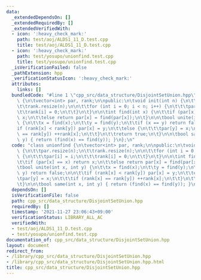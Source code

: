 ```yaml
---
data:
  _extendedDependsOn: []
  _extendedRequiredBy: []
  _extendedVerifiedWith:
  - icon: ':heavy_check_mark:'
    path: test/aoj/ALDS1_11_D.test.cpp
    title: test/aoj/ALDS1_11_D.test.cpp
  - icon: ':heavy_check_mark:'
    path: test/yosupo/unionfind.test.cpp
    title: test/yosupo/unionfind.test.cpp
  _isVerificationFailed: false
  _pathExtension: hpp
  _verificationStatusIcon: ':heavy_check_mark:'
  attributes:
    links: []
  bundledCode: "#line 1 \"cpp_src/data_structure/DisjointSetUnion.hpp\"\nclass unionfind\
    \ {\n\tvector<int> par, rank;\n\npublic:\n\tvoid init(int n) {\n\t\tpar.resize(n);\n\
    \t\trank.resize(n);\n\n\t\tfor (int i = 0; i < n; i++) {\n\t\t\tpar[i] = i;\n\t\
    \t\trank[i] = 0;\n\t\t}\n\t}\n\n\tint find(int x) {\n\t\tif (par[x] == x) return\
    \ x;\n\t\telse return par[x] = find(par[x]);\n\t}\n\n\tbool unite(int x, int y)\
    \ {\n\t\tx = find(x);\n\t\ty = find(y);\n\t\tif (x == y) return false;\n\n\t\t\
    if (rank[x] < rank[y]) par[x] = y;\n\t\telse {\n\t\t\tpar[y] = x;\n\t\t\tif (rank[x]\
    \ == rank[y]) ++rank[x];\n\t\t}\n\t\treturn true;\n\t}\n\n\tbool same(int x, int\
    \ y) { return (find(x) == find(y)); }\n};\n"
  code: "class unionfind {\n\tvector<int> par, rank;\n\npublic:\n\tvoid init(int n)\
    \ {\n\t\tpar.resize(n);\n\t\trank.resize(n);\n\n\t\tfor (int i = 0; i < n; i++)\
    \ {\n\t\t\tpar[i] = i;\n\t\t\trank[i] = 0;\n\t\t}\n\t}\n\n\tint find(int x) {\n\
    \t\tif (par[x] == x) return x;\n\t\telse return par[x] = find(par[x]);\n\t}\n\n\
    \tbool unite(int x, int y) {\n\t\tx = find(x);\n\t\ty = find(y);\n\t\tif (x ==\
    \ y) return false;\n\n\t\tif (rank[x] < rank[y]) par[x] = y;\n\t\telse {\n\t\t\
    \tpar[y] = x;\n\t\t\tif (rank[x] == rank[y]) ++rank[x];\n\t\t}\n\t\treturn true;\n\
    \t}\n\n\tbool same(int x, int y) { return (find(x) == find(y)); }\n};"
  dependsOn: []
  isVerificationFile: false
  path: cpp_src/data_structure/DisjointSetUnion.hpp
  requiredBy: []
  timestamp: '2021-11-27 23:06:43+09:00'
  verificationStatus: LIBRARY_ALL_AC
  verifiedWith:
  - test/aoj/ALDS1_11_D.test.cpp
  - test/yosupo/unionfind.test.cpp
documentation_of: cpp_src/data_structure/DisjointSetUnion.hpp
layout: document
redirect_from:
- /library/cpp_src/data_structure/DisjointSetUnion.hpp
- /library/cpp_src/data_structure/DisjointSetUnion.hpp.html
title: cpp_src/data_structure/DisjointSetUnion.hpp
---
```

